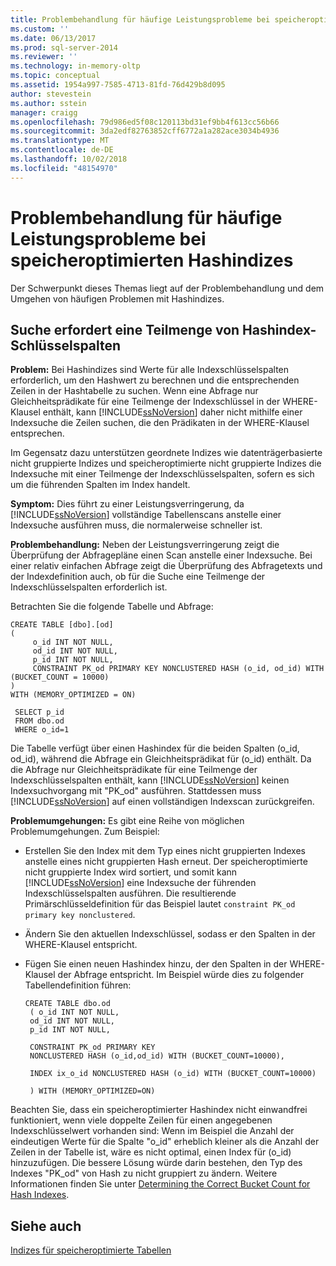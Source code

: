 ```yaml
---
title: Problembehandlung für häufige Leistungsprobleme bei speicheroptimierten Hashindizes | Microsoft-Dokumentation
ms.custom: ''
ms.date: 06/13/2017
ms.prod: sql-server-2014
ms.reviewer: ''
ms.technology: in-memory-oltp
ms.topic: conceptual
ms.assetid: 1954a997-7585-4713-81fd-76d429b8d095
author: stevestein
ms.author: sstein
manager: craigg
ms.openlocfilehash: 79d986ed5f08c120113bd31ef9bb4f613cc56b66
ms.sourcegitcommit: 3da2edf82763852cff6772a1a282ace3034b4936
ms.translationtype: MT
ms.contentlocale: de-DE
ms.lasthandoff: 10/02/2018
ms.locfileid: "48154970"
---
```

# <a name="troubleshooting-common-performance-problems-with-memory-optimized-hash-indexes"></a>Problembehandlung für häufige Leistungsprobleme bei speicheroptimierten Hashindizes
  Der Schwerpunkt dieses Themas liegt auf der Problembehandlung und dem Umgehen von häufigen Problemen mit Hashindizes.  
  
## <a name="search-requires-a-subset-of-hash-index-key-columns"></a>Suche erfordert eine Teilmenge von Hashindex-Schlüsselspalten  
 **Problem:** Bei Hashindizes sind Werte für alle Indexschlüsselspalten erforderlich, um den Hashwert zu berechnen und die entsprechenden Zeilen in der Hashtabelle zu suchen. Wenn eine Abfrage nur Gleichheitsprädikate für eine Teilmenge der Indexschlüssel in der WHERE-Klausel enthält, kann [!INCLUDE[ssNoVersion](../includes/ssnoversion-md.md)] daher nicht mithilfe einer Indexsuche die Zeilen suchen, die den Prädikaten in der WHERE-Klausel entsprechen.  
  
 Im Gegensatz dazu unterstützen geordnete Indizes wie datenträgerbasierte nicht gruppierte Indizes und speicheroptimierte nicht gruppierte Indizes die Indexsuche mit einer Teilmenge der Indexschlüsselspalten, sofern es sich um die führenden Spalten im Index handelt.  
  
 **Symptom:** Dies führt zu einer Leistungsverringerung, da [!INCLUDE[ssNoVersion](../includes/ssnoversion-md.md)] vollständige Tabellenscans anstelle einer Indexsuche ausführen muss, die normalerweise schneller ist.  
  
 **Problembehandlung:** Neben der Leistungsverringerung zeigt die Überprüfung der Abfragepläne einen Scan anstelle einer Indexsuche. Bei einer relativ einfachen Abfrage zeigt die Überprüfung des Abfragetexts und der Indexdefinition auch, ob für die Suche eine Teilmenge der Indexschlüsselspalten erforderlich ist.  
  
 Betrachten Sie die folgende Tabelle und Abfrage:  
  
```tsql  
CREATE TABLE [dbo].[od]  
(  
     o_id INT NOT NULL,  
     od_id INT NOT NULL,  
     p_id INT NOT NULL,  
     CONSTRAINT PK_od PRIMARY KEY NONCLUSTERED HASH (o_id, od_id) WITH (BUCKET_COUNT = 10000)  
)  
WITH (MEMORY_OPTIMIZED = ON)  
  
 SELECT p_id  
 FROM dbo.od  
 WHERE o_id=1  
```  
  
 Die Tabelle verfügt über einen Hashindex für die beiden Spalten (o_id, od_id), während die Abfrage ein Gleichheitsprädikat für (o_id) enthält. Da die Abfrage nur Gleichheitsprädikate für eine Teilmenge der Indexschlüsselspalten enthält, kann [!INCLUDE[ssNoVersion](../includes/ssnoversion-md.md)] keinen Indexsuchvorgang mit "PK_od" ausführen. Stattdessen muss [!INCLUDE[ssNoVersion](../includes/ssnoversion-md.md)] auf einen vollständigen Indexscan zurückgreifen.  
  
 **Problemumgehungen:** Es gibt eine Reihe von möglichen Problemumgehungen. Zum Beispiel:  
  
-   Erstellen Sie den Index mit dem Typ eines nicht gruppierten Indexes anstelle eines nicht gruppierten Hash erneut. Der speicheroptimierte nicht gruppierte Index wird sortiert, und somit kann [!INCLUDE[ssNoVersion](../includes/ssnoversion-md.md)] eine Indexsuche der führenden Indexschlüsselspalten ausführen. Die resultierende Primärschlüsseldefinition für das Beispiel lautet `constraint PK_od primary key nonclustered`.  
  
-   Ändern Sie den aktuellen Indexschlüssel, sodass er den Spalten in der WHERE-Klausel entspricht.  
  
-   Fügen Sie einen neuen Hashindex hinzu, der den Spalten in der WHERE-Klausel der Abfrage entspricht. Im Beispiel würde dies zu folgender Tabellendefinition führen:  
  
    ```tsql  
    CREATE TABLE dbo.od  
     ( o_id INT NOT NULL,  
     od_id INT NOT NULL,  
     p_id INT NOT NULL,  
  
     CONSTRAINT PK_od PRIMARY KEY   
     NONCLUSTERED HASH (o_id,od_id) WITH (BUCKET_COUNT=10000),  
  
     INDEX ix_o_id NONCLUSTERED HASH (o_id) WITH (BUCKET_COUNT=10000)  
  
     ) WITH (MEMORY_OPTIMIZED=ON)  
    ```  
  
 Beachten Sie, dass ein speicheroptimierter Hashindex nicht einwandfrei funktioniert, wenn viele doppelte Zeilen für einen angegebenen Indexschlüsselwert vorhanden sind: Wenn im Beispiel die Anzahl der eindeutigen Werte für die Spalte "o_id" erheblich kleiner als die Anzahl der Zeilen in der Tabelle ist, wäre es nicht optimal, einen Index für (o_id) hinzuzufügen. Die bessere Lösung würde darin bestehen, den Typ des Indexes "PK_od" von Hash zu nicht gruppiert zu ändern. Weitere Informationen finden Sie unter [Determining the Correct Bucket Count for Hash Indexes](../relational-databases/indexes/indexes.md).  
  
## <a name="see-also"></a>Siehe auch  
 [Indizes für speicheroptimierte Tabellen](../relational-databases/in-memory-oltp/memory-optimized-tables.md)  
  
  
